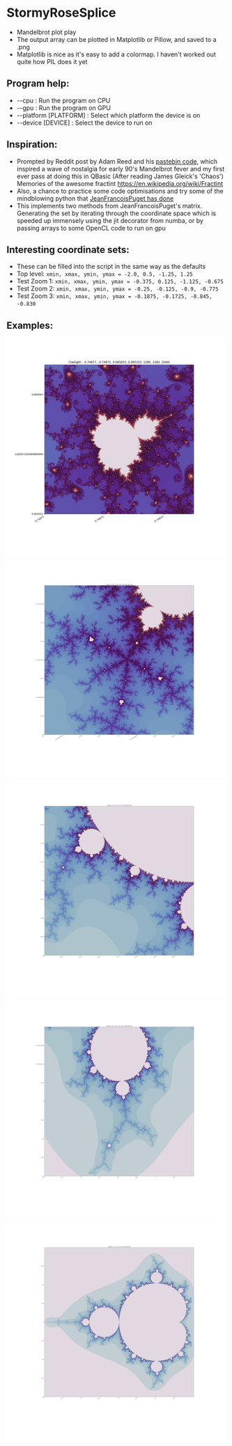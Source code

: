 # StormyRoseSplice
  - Mandelbrot plot play
  - The output array can be plotted in Matplotlib or Pillow, and saved to a .png
   - Matplotlib is nice as it's easy to add a colormap. I haven't worked out quite how PIL does it yet

## Program help:
  - --cpu                 : Run the program on CPU
  - --gpu                 : Run the program on GPU
  - --platform [PLATFORM] : Select which platform the device is on
  - --device [DEVICE]     : Select the device to run on

## Inspiration:
  - Prompted by Reddit post by Adam Reed and his [pastebin code](https://pastebin.com/mr8stzKx), which inspired a wave of nostalgia for early 90's Mandelbrot fever and my first ever pass at doing this in QBasic (After reading James Gleick's 'Chaos') Memories of the awesome fractint https://en.wikipedia.org/wiki/Fractint
  - Also, a chance to practice some code optimisations and try some of the mindblowing python that [JeanFrancoisPuget has done](https://www.ibm.com/developerworks/community/blogs/jfp/entry/How_To_Compute_Mandelbrodt_Set_Quickly?lang=en)
  - This implements two methods from JeanFrancoisPuget's matrix. Generating the set by iterating through the coordinate space which is speeded up immensely using the jit decorator from numba, or by passing arrays to some OpenCL code to run on gpu

## Interesting coordinate sets:
  - These can be filled into the script in the same way as the defaults
  - Top level:   `xmin, xmax, ymin, ymax = -2.0, 0.5, -1.25, 1.25`
  - Test Zoom 1: `xmin, xmax, ymin, ymax = -0.375, 0.125, -1.125, -0.675`
  - Test Zoom 2: `xmin, xmax, ymin, ymax = -0.25, -0.125, -0.9, -0.775`
  - Test Zoom 3: `xmin, xmax, ymin, ymax = -0.1875, -0.1725, -0.845, -0.830`

## Examples:
![Plot example 1](docs/plot1.png)
![Plot example 2](docs/plot2.png)
![Plot example 3](docs/plot3.png)
![Plot example 4](docs/plot4.png)
![Plot example 5](docs/plot5.png)
